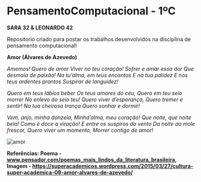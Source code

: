 # PensamentoComputacional - 1ºC
**SARA 32 & LEONARDO 42**

Repositorio criado para postar os trabalhos desenvolvidos na disciplina de pensamento computacional!

 **Amor (Álvares de Azevedo)**

_Amemos! Quero de amor
Viver no teu coração!
Sofrer e amar essa dor
Que desmaia de paixão!
Na tu’alma, em teus encantos
E na tua palidez
E nos teus ardentes prantos
Suspirar de languidez!_

_Quero em teus lábios beber
Os teus amores do céu,
Quero em teu seio morrer
No enlevo do seio teu!
Quero viver d’esperança,
Quero tremer e sentir!
Na tua cheirosa trança
Quero sonhar e dormir!_

_Vem, anjo, minha donzela,
Minha’alma, meu coração!
Que noite, que noite bela!
Como é doce a viração!
E entre os suspiros do vento
Da noite ao mole frescor,
Quero viver um momento,
Morrer contigo de amor!_

![amor](https://user-images.githubusercontent.com/106177847/182215180-6886bf43-7ce6-480e-9b8d-e975dfda521b.jpg)

**Referências: Poema - www.pensador.com/poemas_mais_lindos_da_literatura_brasileira, Imagem - https://superacademicos.wordpress.com/2015/03/27/cultura-super-academica-09-amor-alvares-de-azevedo/**

